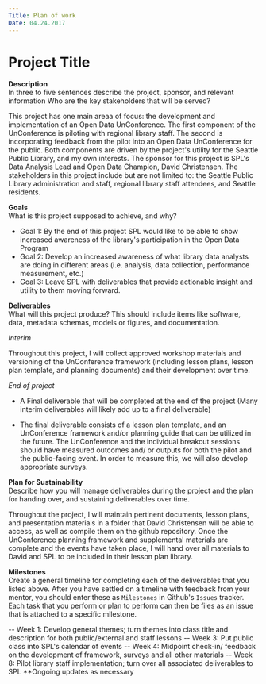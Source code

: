 ```yaml
---
Title: Plan of work
Date: 04.24.2017
---
```


# Project Title

**Description**   
In three to five sentences describe the project, sponsor, and relevant information Who are the key stakeholders that will be served?


This project has one main areaa of focus: the development and implementation of an Open Data UnConference.  The first component of the UnConference is piloting with regional library staff. The second is incorporating feedback from the pilot into an Open Data UnConference for the public. Both components are driven by the project's utility for the Seattle Public Library, and my own interests. The sponsor for this project is SPL's Data Analysis Lead and Open Data Champion, David Christensen.  The stakeholders in this project include but are not limited to: the Seattle Public Library administration and staff, regional library staff attendees, and Seattle residents.  

**Goals**     
What is this project supposed to achieve, and why?


- Goal 1:  By the end of this project SPL would like to be able to show increased awareness of the library's participation in the Open Data Program
- Goal 2: Develop an increased awareness of what library data analysts are doing in different areas (i.e. analysis, data collection, performance measurement, etc.)
- Goal 3: Leave SPL with deliverables that provide actionable insight and utility to them moving forward.

**Deliverables**    
What will this project produce? This should include items like software, data, metadata schemas, models or figures, and documentation.

*Interim* 

Throughout this project, I will collect approved workshop materials and versioning of the UnConference framework (including lesson plans, lesson plan template, and planning documents) and their development over time.  

*End of project*
- A Final deliverable that will be completed at the end of the project (Many interim deliverables will likely add up to a final deliverable)

- The final deliverable consists of a lesson plan template, and an UnConference framework and/or planning guide that can be utilized in the future. The UnConference and the individual breakout sessions should have measured outcomes and/ or outputs for both the pilot and the public-facing event. In order to measure this, we will also develop appropriate surveys.

**Plan for Sustainability**       
Describe how you will manage deliverables during the project and the plan for handing over, and sustaining deliverables over time.

Throughout the project, I will maintain pertinent documents, lesson plans, and presentation materials in a folder that David Christensen will be able to access, as well as compile them on the github repository. Once the UnConference planning framework and supplemental materials are complete and the events have taken place, I will hand over all materials to David and SPL to be included in their lesson plan library.

**Milestones**    
Create a general timeline for completing each of the deliverables that you listed above. After you have settled on a timeline with feedback from your mentor, you should enter these as `Milestones` in Github's `Issues` tracker. Each task that you perform or plan to perform can then be files as an issue that is attached to a specific milestone.

  -- Week 1:  Develop general themes; turn themes into class title and description for both public/external and staff lessons
  -- Week 3:  Put public class into SPL's calendar of events
  -- Week 4:  Midpoint check-in/ feedback on the development of framework, surveys and all other materials 
  -- Week 8:  Pilot library staff implementation; turn over all associated deliverables to SPL
  **Ongoing updates as necessary



